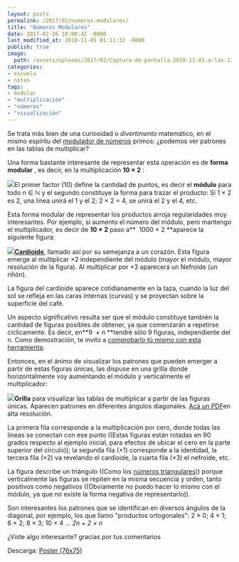 ```yaml
---
layout: posts
permalink: /2017/02/numeros-modulares/
title: "Números Modulares"
date: 2017-02-26 18:00:42 -0000
last_modified_at: 2018-11-05 01:11:32 -0000
publish: true
image:
  path: /assets/uploads/2017/02/Captura-de-pantalla-2018-11-01-a-las-13.50.49.png
categories:
- escuela
- notas
tags:
- modular
- "multiplicación"
- "números"
- "visualización"
---
```

Se trata más bien de una curiosidad o _divertimento_ matemático, en el mismo espíritu del [modulador de números](http://herbertspencer.net/2007/11/primes-modulator/) primos: ¿podemos ver patrones en las tablas de multiplicar?

Una forma bastante interesante de representar esta operación es de **forma modular** , es decir, en la multiplicación **10 × 2** :

![](/assets/uploads/2017/02/modular-esquema-647x610.jpg)El primer factor (10) define la cantidad de puntos, es decir el **módulo** para todo n ∈ ℕ y el segundo constituye la forma para trazar el producto: Si 1 × 2 es 2, una línea unirá el 1 y el 2; 2 × 2 = 4, se unirá el 2 y el 4, etc.

Esta forma modular de representar los productos arroja regularidades muy interesantes. Por ejemplo, si aumento el número del módulo, pero mantengo el multiplicador, es decir de **10 × 2** paso a**  1000 × 2 **aparece la siguiente figura:

[![](/assets/uploads/2017/02/modular-cardioide-647x610.jpg)](https://es.wikipedia.org/wiki/Cardioide)[**Cardioide**](https://es.wikipedia.org/wiki/Cardioide), llamado así por su semejanza a un corazón. Esta figura emerge al multiplicar ×2 independiente del módulo (mayor el módulo, mayor resolución de la figura). Al multiplicar por ×3 aparecerá un Nefroide (un riñón).

La figura del cardioide aparece cotidianamente en la taza, cuando la luz del sol se refleja en las caras internas (curvas) y se proyectan sobre la superficie del café.

Un aspecto significativo resulta ser que el módulo constituye también la cantidad de figuras posibles de obtener, ya que comenzarán a repetirse cíclicamente. Es decir, en**9  × n **tendré sólo 9 figuras, independiente del n. Como demostración, te invito a [comprobarlo tú mismo con esta herramienta](http://hspencer.github.io/modular/).

Entonces, en el ánimo de visualizar los patrones que pueden emerger a partir de estas figuras únicas, las dispuse en una grilla donde horizontalmente voy aumentando el módulo y verticalmente el multiplicador:

[![](/assets/uploads/2017/02/grilla-modular-596x610.png)](/assets/uploads/2017/02/modular-76-75.pdf)**Grilla** para visualizar las tablas de multiplicar a partir de las figuras únicas. Aparecen patrones en diferentes ángulos diagonales. [Acá un PDF](/assets/uploads/2017/02/modular-76-75.pdf)en alta resolución.

La primera fila corresponde a la multiplicación por cero, donde todas las líneas se conectan con ese punto ((Estas figuras están rotadas en 90 grados respecto al ejemplo inicial, para efectos de ubicar el cero en la parte superior del círculo)); la segunda fila (×1) corresponde a la identidad, la tercera fila (×2) va revelando el cardioide, la cuarta fila (×3) el nefroide, etc.

La figura describe un triángulo ((Como los [números triangulares](https://es.wikipedia.org/wiki/Número_triangular))) porque verticalmente las figuras se repiten en la misma secuencia y orden, tanto positivos como negativos ((Obviamente no puedo hacer lo mismo con el módulo, ya que no existe la forma negativa de representarlo)).

Son interesantes los patrones que se identifican en diversos ángulos de la diagonal, por ejemplo, los que llamo "productos ortogonales": 2 × 0; 4 × 1; 6 × 2; 8 × 3; 10 × 4 ... _2n + 2 × n_

¿Viste algo interesante? gracias por tus comentarios

Descarga: [Poster (76x75)](/assets/uploads/2017/02/modular-76-75.pdf)
